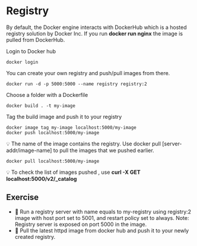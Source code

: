 # Registry 
By default, the Docker engine interacts with DockerHub which is a hosted registry solution by Docker Inc. If you run **docker run nginx** the image is pulled from DockerHub.

Login to Docker hub
``` 
docker login
``` 
You can create your own registry and push/pull images from there. 
``` 
docker run -d -p 5000:5000 --name registry registry:2
``` 
Choose a folder with a Dockerfile 
``` 
docker build . -t my-image
``` 
Tag the build image and push it to your registry
``` 
docker image tag my-image localhost:5000/my-image
docker push localhost:5000/my-image
``` 
💡 The name of the image contains the registry. 
Use docker pull [server-addr/image-name] to pull the images that we pushed earlier.
```
docker pull localhost:5000/my-image
``` 
💡 To check the list of images pushed , use **curl -X GET localhost:5000/v2/_catalog**

## Exercise
* 📝 Run a registry server with name equals to my-registry using registry:2 image with host port set to 5001, and restart policy set to always. Note: Registry server is exposed on port 5000 in the image.
* 📝 Pull the latest httpd image from docker hub and push it to your newly created registry. 